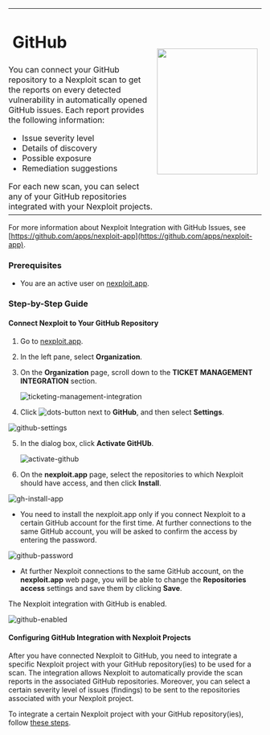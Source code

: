 

<table id="integrations" >
  <tr>
    <td width="70%">
      <h1>GitHub</h1>
    </td>
    <td width="30%" style="text-align:center" rowspan="3">
      <img src="guide/pipeline-integration/ticketing-systems/integrating-with-nexploit/media/github/github-new-logo.png" width="200" height="250"></img>
    </td>
  </tr>
  <tr>
    <td style="text-align:left;vertical-align:text-top;padding:0px">
      You can connect your GitHub repository to a Nexploit scan to get the reports on every detected vulnerability in automatically opened GitHub issues. Each report provides the following information:
      <ul>
        <li>Issue severity level</li>
        <li>Details of discovery</li>
        <li>Possible exposure</li>
        <li>Remediation suggestions </li>
      </ul>
      For each new scan, you can select any of your GitHub repositories integrated with your Nexploit projects.
    </td>
  </tr>
  <tr><td></td></tr>
</table>

For more information about Nexploit Integration with GitHub Issues, see [https://github.com/apps/nexploit-app](https://github.com/apps/nexploit-app).

### Prerequisites

* You are an active user on [nexploit.app](https://nexploit.app/). 

### Step-by-Step Guide

#### Connect Nexploit to Your GitHub Repository 

1. Go to [nexploit.app](https://nexploit.app).
2. In the left pane, select **Organization**. 
3. On the **Organization** page, scroll down to the **TICKET MANAGEMENT INTEGRATION** section.

    ![ticketing-management-integration](media/azure/ticketing-management-integration.png ':size=60%')

4. Click ![dots-button](media/azure/icon-button.png ':size=2%') next to **GitHub**, and then select **Settings**.

  ![github-settings](media/github/github-settings.png ':size=45%')

5. In the dialog box, click **Activate GitHUb**.

    ![activate-github](media/github/activate-github.png ':size=30%')

6. On the **nexploit.app** page, select the repositories to which Nexploit should have access, and then click **Install**.

  ![gh-install-app](media/github/gh-install-app.png ':size=30%')
  
   * You need to install the nexploit.app only if you connect Nexploit to a certain GitHub account for the first time. At further connections to the same GitHub account, you will be asked to confirm the access by entering the password. 
 
![github-password](media/github/github-password.png ':size=30%')

   * At further Nexploit connections to the same GitHub account, on the **nexploit.app** web page,  you will be able to change the **Repositories access** settings and save them by clicking **Save**.

  The Nexploit integration with GitHub is enabled.

  ![github-enabled](media/github/github-enabled.png ':size=60%')

#### Configuring GitHub Integration with Nexploit Projects
After you have connected Nexploit to GitHub, you need to integrate a specific Nexploit project with your GitHub repository(ies) to be used for a scan. The integration allows Nexploit to automatically provide the scan reports in the associated GitHub repositories.
Moreover, you can select a certain severity level of issues (findings) to be sent to the repositories associated with your Nexploit project.

To integrate a certain Nexploit project with your GitHub repository(ies), follow [these steps](guide/pipeline-integration/ticketing-systems/adding-to-project/integrating-with-project.md).
